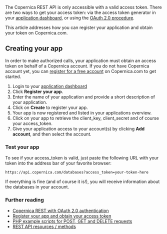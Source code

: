 The Copernica REST API is only accessible with a valid access token.
There are two ways to get your access token: via the access token
generator in your [application
dashboard](https://www.copernica.com/en/applications), or using the
[OAuth 2.0 procedure](./setting-up-copernica-rest-service.md).

This article addresses how you can register your application and obtain
your token on Copernica.com.

Creating your app
-----------------

In order to make authorized calls, your application must obtain an
access token on behalf of a Copernica account. If you do not have
Copernica account yet, you can [register for a free
account](https://www.copernica.com/en/copernica-trial) on Copernica.com
to get started.

1.  Login to your [application
    dashboard](https://www.copernica.com/en/applications)
2.  Click **Register your app**.
3.  Enter the name of your application and provide a short description
    of your application.
4.  Click on **Create** to register your app.
5.  Your app is now registered and listed in your applications overview.
6.  Click on your app to retrieve the client\_key, client\_secret and of
    course your access\_token.
7.  Give your application access to your account(s) by clicking **Add
    account**, and then select the account.

### Test your app

To see if your access\_token is valid, just paste the following URL with
your token into the address bar of your favorite browser:

`https://api.copernica.com/databases?access_token=your-token-here`

If everything is fine (and of course it is!), you will receive
information about the databases in your account.

### Further reading

-   [Copernica REST with OAuth 2.0
    authentication](./setting-up-copernica-rest-service.md)
-   [Register your app and obtain your access
    token](./register-your-app-on-copernica-com.md)
-   [PHP example scripts for POST, GET and DELETE
    requests](./example-get-post-and-delete-requests.md)
-   [REST API resources / methods](./the-copernica-rest-api.md)

